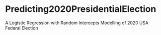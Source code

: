 # Predicting2020PresidentialElection
A Logistic Regression with Random Intercepts Modelling of 2020 USA Federal Election

